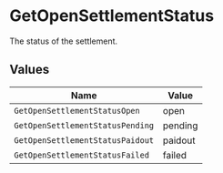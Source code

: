 # GetOpenSettlementStatus

The status of the settlement.


## Values

| Name                             | Value                            |
| -------------------------------- | -------------------------------- |
| `GetOpenSettlementStatusOpen`    | open                             |
| `GetOpenSettlementStatusPending` | pending                          |
| `GetOpenSettlementStatusPaidout` | paidout                          |
| `GetOpenSettlementStatusFailed`  | failed                           |